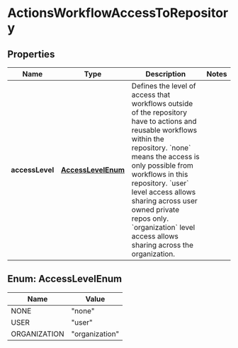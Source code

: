 

# ActionsWorkflowAccessToRepository


## Properties

| Name | Type | Description | Notes |
|------------ | ------------- | ------------- | -------------|
|**accessLevel** | [**AccessLevelEnum**](#AccessLevelEnum) | Defines the level of access that workflows outside of the repository have to actions and reusable workflows within the repository.  &#x60;none&#x60; means the access is only possible from workflows in this repository. &#x60;user&#x60; level access allows sharing across user owned private repos only. &#x60;organization&#x60; level access allows sharing across the organization. |  |



## Enum: AccessLevelEnum

| Name | Value |
|---- | -----|
| NONE | &quot;none&quot; |
| USER | &quot;user&quot; |
| ORGANIZATION | &quot;organization&quot; |



